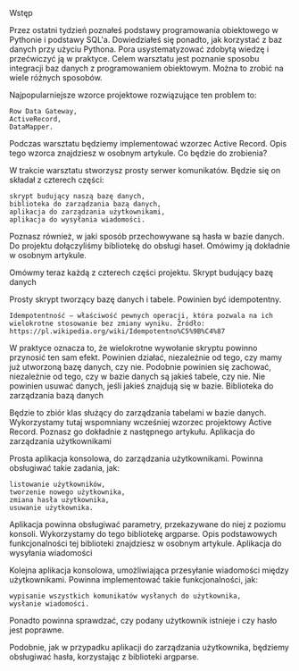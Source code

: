 Wstęp

Przez ostatni tydzień poznałeś podstawy programowania obiektowego w Pythonie i podstawy SQL'a. Dowiedziałeś się ponadto, jak korzystać z baz danych przy użyciu Pythona. Pora usystematyzować zdobytą wiedzę i przećwiczyć ją w praktyce. Celem warsztatu jest poznanie sposobu integracji baz danych z programowaniem obiektowym. Można to zrobić na wiele różnych sposobów.

Najpopularniejsze wzorce projektowe rozwiązujące ten problem to:

    Row Data Gateway,
    ActiveRecord,
    DataMapper.

Podczas warsztatu będziemy implementować wzorzec Active Record. Opis tego wzorca znajdziesz w osobnym artykule.
Co będzie do zrobienia?

W trakcie warsztatu stworzysz prosty serwer komunikatów. Będzie się on składał z czterech części:

    skrypt budujący naszą bazę danych,
    biblioteka do zarządzania bazą danych,
    aplikacja do zarządzania użytkownikami,
    aplikacja do wysyłania wiadomości.

Poznasz również, w jaki sposób przechowywane są hasła w bazie danych. Do projektu dołączyliśmy bibliotekę do obsługi haseł. Omówimy ją dokładnie w osobnym artykule.

Omówmy teraz każdą z czterech części projektu.
Skrypt budujący bazę danych

Prosty skrypt tworzący bazę danych i tabele. Powinien być idempotentny.

    Idempotentność – właściwość pewnych operacji, która pozwala na ich wielokrotne stosowanie bez zmiany wyniku. Źródło: https://pl.wikipedia.org/wiki/Idempotentno%C5%9B%C4%87

W praktyce oznacza to, że wielokrotne wywołanie skryptu powinno przynosić ten sam efekt. Powinien działać, niezależnie od tego, czy mamy już utworzoną bazę danych, czy nie. Podobnie powinien się zachować, niezależnie od tego, czy w bazie danych są jakieś tabele, czy nie. Nie powinien usuwać danych, jeśli jakieś znajdują się w bazie.
Biblioteka do zarządzania bazą danych

Będzie to zbiór klas służący do zarządzania tabelami w bazie danych. Wykorzystamy tutaj wspomniany wcześniej wzorzec projektowy Active Record. Poznasz go dokładnie z następnego artykułu.
Aplikacja do zarządzania użytkownikami

Prosta aplikacja konsolowa, do zarządzania użytkownikami. Powinna obsługiwać takie zadania, jak:

    listowanie użytkowników,
    tworzenie nowego użytkownika,
    zmiana hasła użytkownika,
    usuwanie użytkownika.

Aplikacja powinna obsługiwać parametry, przekazywane do niej z poziomu konsoli. Wykorzystamy do tego bibliotekę argparse. Opis podstawowych funkcjonalności tej biblioteki znajdziesz w osobnym artykule.
Aplikacja do wysyłania wiadomości

Kolejna aplikacja konsolowa, umożliwiająca przesyłanie wiadomości między użytkownikami. Powinna implementować takie funkcjonalności, jak:

    wypisanie wszystkich komunikatów wysłanych do użytkownika,
    wysłanie wiadomości.

Ponadto powinna sprawdzać, czy podany użytkownik istnieje i czy hasło jest poprawne.

Podobnie, jak w przypadku aplikacji do zarządzania użytkownika, będziemy obsługiwać hasła, korzystając z biblioteki argparse.

